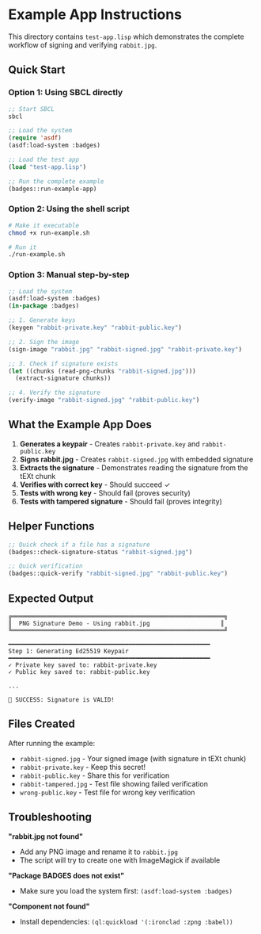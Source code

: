 # Example App Instructions

This directory contains `test-app.lisp` which demonstrates the complete workflow of signing and verifying `rabbit.jpg`.

## Quick Start

### Option 1: Using SBCL directly

```lisp
;; Start SBCL
sbcl

;; Load the system
(require 'asdf)
(asdf:load-system :badges)

;; Load the test app
(load "test-app.lisp")

;; Run the complete example
(badges::run-example-app)
```

### Option 2: Using the shell script

```bash
# Make it executable
chmod +x run-example.sh

# Run it
./run-example.sh
```

### Option 3: Manual step-by-step

```lisp
;; Load the system
(asdf:load-system :badges)
(in-package :badges)

;; 1. Generate keys
(keygen "rabbit-private.key" "rabbit-public.key")

;; 2. Sign the image
(sign-image "rabbit.jpg" "rabbit-signed.jpg" "rabbit-private.key")

;; 3. Check if signature exists
(let ((chunks (read-png-chunks "rabbit-signed.jpg")))
  (extract-signature chunks))

;; 4. Verify the signature
(verify-image "rabbit-signed.jpg" "rabbit-public.key")
```

## What the Example App Does

1. **Generates a keypair** - Creates `rabbit-private.key` and `rabbit-public.key`
2. **Signs rabbit.jpg** - Creates `rabbit-signed.jpg` with embedded signature
3. **Extracts the signature** - Demonstrates reading the signature from the tEXt chunk
4. **Verifies with correct key** - Should succeed ✓
5. **Tests with wrong key** - Should fail (proves security)
6. **Tests with tampered signature** - Should fail (proves integrity)

## Helper Functions

```lisp
;; Quick check if a file has a signature
(badges::check-signature-status "rabbit-signed.jpg")

;; Quick verification
(badges::quick-verify "rabbit-signed.jpg" "rabbit-public.key")
```

## Expected Output

```
╔════════════════════════════════════════════════════════════╗
║  PNG Signature Demo - Using rabbit.jpg                    ║
╚════════════════════════════════════════════════════════════╝

━━━━━━━━━━━━━━━━━━━━━━━━━━━━━━━━━━━━━━━━━━━━━━━━━━━━━━━━━
Step 1: Generating Ed25519 Keypair
━━━━━━━━━━━━━━━━━━━━━━━━━━━━━━━━━━━━━━━━━━━━━━━━━━━━━━━━━
✓ Private key saved to: rabbit-private.key
✓ Public key saved to: rabbit-public.key

...

🎉 SUCCESS: Signature is VALID!
```

## Files Created

After running the example:
- `rabbit-signed.jpg` - Your signed image (with signature in tEXt chunk)
- `rabbit-private.key` - Keep this secret!
- `rabbit-public.key` - Share this for verification
- `rabbit-tampered.jpg` - Test file showing failed verification
- `wrong-public.key` - Test file for wrong key verification

## Troubleshooting

**"rabbit.jpg not found"**
- Add any PNG image and rename it to `rabbit.jpg`
- The script will try to create one with ImageMagick if available

**"Package BADGES does not exist"**
- Make sure you load the system first: `(asdf:load-system :badges)`

**"Component not found"**
- Install dependencies: `(ql:quickload '(:ironclad :zpng :babel))`
